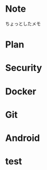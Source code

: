 # Note

ちょっとしたメモ

# Plan
<ListContents category="plan" />

# Security

<ListContents category="security" />

# Docker

<ListContents category="docker" />

# Git

<ListContents category="git" />

# Android

<ListContents category="android" />

# test

<ListContents category="test" />
